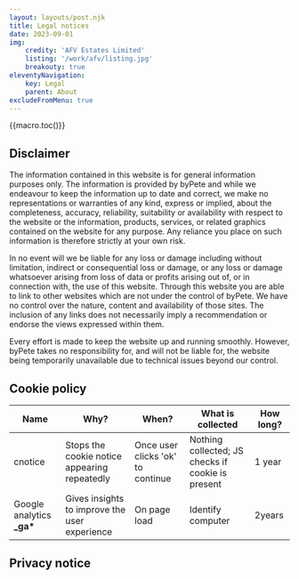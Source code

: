 ```yaml
---
layout: layouts/post.njk
title: Legal notices
date: 2023-09-01
img:
    credity: 'AFV Estates Limited'
    listing: '/work/afv/listing.jpg'
    breakouty: true
eleventyNavigation:
    key: Legal
    parent: About
excludeFromMenu: true
---
```


{{macro.toc()}}

## Disclaimer

The information contained in this website is for general information purposes only. The information is provided by byPete and while we endeavour to keep the information up to date and correct, we make no representations or warranties of any kind, express or implied, about the completeness, accuracy, reliability, suitability or availability with respect to the website or the information, products, services, or related graphics contained on the website for any purpose. Any reliance you place on such information is therefore strictly at your own risk.

In no event will we be liable for any loss or damage including without limitation, indirect or consequential loss or damage, or any loss or damage whatsoever arising from loss of data or profits arising out of, or in connection with, the use of this website.
Through this website you are able to link to other websites which are not under the control of byPete. We have no control over the nature, content and availability of those sites. The inclusion of any links does not necessarily imply a recommendation or endorse the views expressed within them.

Every effort is made to keep the website up and running smoothly. However, byPete takes no responsibility for, and will not be liable for, the website being temporarily unavailable due to technical issues beyond our control.

## Cookie policy

| Name                        | Why?                                          | When?                             | What is collected                                 | How long? |
| --------------------------- | --------------------------------------------- | --------------------------------- | ------------------------------------------------- | --------- |
| cnotice                     | Stops the cookie notice appearing repeatedly  | Once user clicks 'ok' to continue | Nothing collected; JS checks if cookie is present | 1 year    |
| Google analytics **\_ga\*** | Gives insights to improve the user experience | On page load                      | Identify computer                                 | 2years    |

## Privacy notice
